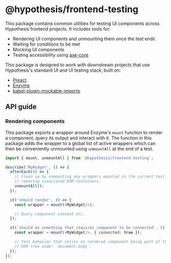 # @hypothesis/frontend-testing

This package contains common utilities for testing UI components across
Hypothesis frontend projects. It includes tools for:

 - Rendering UI components and unmounting them once the test ends
 - Waiting for conditions to be met
 - Mocking UI components
 - Testing accessibility using [axe-core](https://github.com/dequelabs/axe-core)

This package is designed to work with downstream projects that use Hypothesis's
standard UI and UI testing stack, built on:

 - [Preact](https://preactjs.com)
 - [Enzyme](https://github.com/enzymejs/enzyme)
 - [babel-plugin-mockable-imports](https://github.com/robertknight/babel-plugin-mockable-imports)

## API guide

### Rendering components

This package exports a wrapper around Enzyme's `mount` function to render
a component, query its output and interact with it. The function in this
package adds the wrapper to a global list of active wrappers which can then
be conveniently unmounted using `unmountAll` at the end of a test.

```js
import { mount, unmountAll } from '@hypothesis/frontend-testing';

describe('MyWidget', () => {
  afterEach(() => {
    // Clean up by unmounting any wrappers mounted in the current test and
    // removing associated DOM containers.
    unmountAll();
  });

  it('should render', () => {
    const wrapper = mount(<MyWidget/>);

    // Query component content etc.
  });

  it('should do something that requires component to be connected', () => {
    const wrapper = mount(<MyWidget/>, { connected: true });

    // Test behavior that relies on rendered component being part of the
    // DOM tree under `document.body`.
  });
});
```
